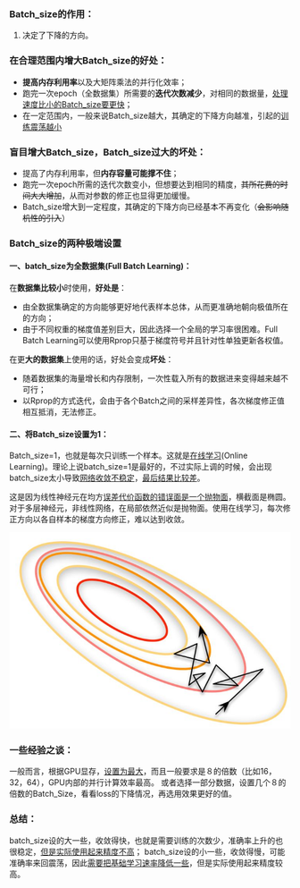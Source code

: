 ### Batch_size的作用：

1. 决定了下降的方向。

### 在合理范围内增大Batch_size的好处：

- **提高内存利用率**以及大矩阵乘法的并行化效率；
- 跑完一次epoch（全数据集）所需要的**迭代次数减少**，对相同的数据量，<u>处理速度比小的Batch_size要更快</u>；
- 在一定范围内，一般来说Batch_size越大，其确定的下降方向越准，引起的<u>训练震荡越小</u>

### 盲目增大Batch_size，Batch_size过大的坏处：

- 提高了内存利用率，但**内存容量可能撑不住**；
- 跑完一次epoch所需的迭代次数变小，但想要达到相同的精度，~~其所花费的时间大大增加~~，从而对参数的修正也显得更加缓慢。
- Batch_size增大到一定程度，其确定的下降方向已经基本不再变化（~~会影响随机性的引入~~）

### Batch_size的两种极端设置

#### 一、batch_size为全数据集(Full Batch Learning)：

在**数据集比较小**时使用，**好处是**：

- 由全数据集确定的方向能够更好地代表样本总体，从而更准确地朝向极值所在的方向；
- 由于不同权重的梯度值差别巨大，因此选择一个全局的学习率很困难。Full Batch Learning可以使用Rprop只基于梯度符号并且针对性单独更新各权值。

在更**大的数据集**上使用的话，好处会变成**坏处**：

- 随着数据集的海量增长和内存限制，一次性载入所有的数据进来变得越来越不可行；
- 以Rprop的方式迭代，会由于各个Batch之间的采样差异性，各次梯度修正值相互抵消，无法修正。



#### 二、将Batch_size设置为1：

Batch_size=1，也就是每次只训练一个样本。这就是<u>在线学习</u>(Online Learning)。理论上说batch_size=1是最好的，不过实际上调的时候，会出现batch_size太小导致<u>网络收敛不稳定</u>，<u>最后结果比较差</u>。

这是因为线性神经元在均方<u>误差代价函数的错误面是一个抛物面</u>，横截面是椭圆。对于多层神经元，非线性网络，在局部依然近似是抛物面。使用在线学习，每次修正方向以各自样本的梯度方向修正，难以达到收敛。

![img](../%E5%9B%BE%E7%89%87/f5a6d3b5c4b5a91851f0f8b8735f162d_720w.jpg)

### 一些经验之谈：

一般而言，根据GPU显存，<u>设置为最大</u>，而且一般要求是８的倍数（比如16，32，64），GPU内部的并行计算效率最高。
或者选择一部分数据，设置几个８的倍数的Batch_Size，看看loss的下降情况，再选用效果更好的值。

### 总结：

batch_size设的大一些，收敛得快，也就是需要训练的次数少，准确率上升的也很稳定，<u>但是实际使用起来精度不高</u>；
batch_size设的小一些，收敛得慢，可能准确率来回震荡，因此<u>需要把基础学习速率降低一些</u>，但是实际使用起来精度较高。



[参考链接]: https://blog.csdn.net/qq_39056987/article/details/105071150

